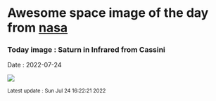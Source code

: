 
# Awesome space image of the day from [nasa](https://api.nasa.gov/)

### Today image : Saturn in Infrared from Cassini

Date : 2022-07-24


![](https://apod.nasa.gov/apod/image/2207/SaturnIR_CassiniKakitsev_960.jpg)

<small>Latest update : Sun Jul 24 16:22:21 2022</small>


